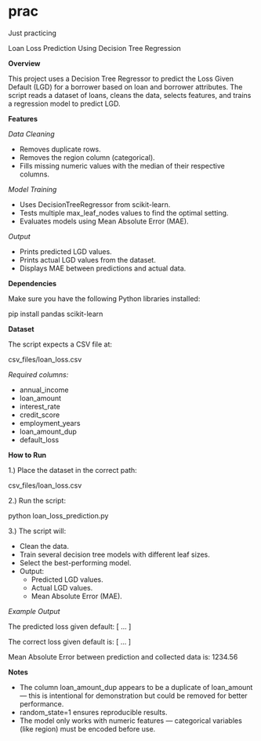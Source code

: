 # prac
Just practicing

Loan Loss Prediction Using Decision Tree Regression

**Overview**

This project uses a Decision Tree Regressor to predict the Loss Given Default (LGD) for a borrower based on loan and borrower attributes.
The script reads a dataset of loans, cleans the data, selects features, and trains a regression model to predict LGD.

**Features**

*Data Cleaning*
* Removes duplicate rows.
* Removes the region column (categorical).
* Fills missing numeric values with the median of their respective columns.

*Model Training*
* Uses DecisionTreeRegressor from scikit-learn.
* Tests multiple max_leaf_nodes values to find the optimal setting.
* Evaluates models using Mean Absolute Error (MAE).

*Output*
* Prints predicted LGD values.
* Prints actual LGD values from the dataset.
* Displays MAE between predictions and actual data.

**Dependencies** 

Make sure you have the following Python libraries installed:

pip install pandas scikit-learn

**Dataset**

The script expects a CSV file at:

csv_files/loan_loss.csv

*Required columns:*

* annual_income
* loan_amount
* interest_rate
* credit_score
* employment_years
* loan_amount_dup
* default_loss

**How to Run**

1.) Place the dataset in the correct path:

csv_files/loan_loss.csv

2.) Run the script:

python loan_loss_prediction.py

3.) The script will:

* Clean the data.
* Train several decision tree models with different leaf sizes.
* Select the best-performing model.
* Output:
    * Predicted LGD values.
    * Actual LGD values.
    * Mean Absolute Error (MAE).
 

*Example Output*

The predicted loss given default: [ ... ]

The correct loss given default is: [ ... ]

Mean Absolute Error between prediction and collected data is: 1234.56

**Notes**

* The column loan_amount_dup appears to be a duplicate of loan_amount — this is intentional for demonstration but could be removed for better performance.
* random_state=1 ensures reproducible results.
* The model only works with numeric features — categorical variables (like region) must be encoded before use.
